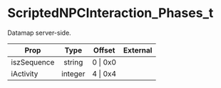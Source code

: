 # ScriptedNPCInteraction_Phases_t

Datamap server-side.

|Prop|Type|Offset|External|
|---|:-:|:-:|--:|
|iszSequence|string|0 \| 0x0||
|iActivity|integer|4 \| 0x4||
